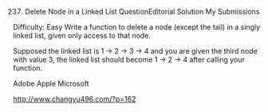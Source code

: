 237. Delete Node in a Linked List  QuestionEditorial Solution  My Submissions

Difficulty: Easy
Write a function to delete a node (except the tail) in a singly linked list, given only access to that node.

Supposed the linked list is 1 -> 2 -> 3 -> 4 and you are given the third node with value 3, the linked list should become 1 -> 2 -> 4 after calling your function.

Adobe Apple Microsoft




http://www.changyu496.com/?p=162
